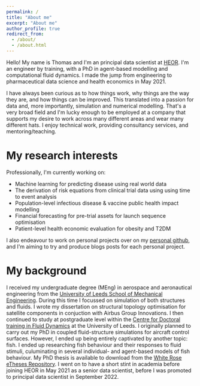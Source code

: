 ```yaml
---
permalink: /
title: "About me"
excerpt: "About me"
author_profile: true
redirect_from: 
  - /about/
  - /about.html
---
```


Hello! My name is Thomas and I'm an principal data scientist at [HEOR](https://heor.co.uk/). I'm an engineer by training, with a PhD in agent-based modelling and computational fluid dynamics. I made the jump from engineering to pharmaceutical data science and health economics in May 2021. 

I have always been curious as to how things work, why things are the way they are, and how things can be improved. This translated into a passion for data and, more importantly, simulation and numerical modelling. That's a very broad field and I'm lucky enough to be employed at a company that supports my desire to work across many different areas and wear many different hats. I enjoy technical work, providing consultancy services, and mentoring/teaching. 

My research interests
======
Professionally, I'm currently working on:
* Machine learning for predicting disease using real world data
* The derivation of risk equations from clinical trial data using using time to event analysis
* Population-level infectious disease & vaccine public health impact modelling
* Financial forecasting for pre-trial assets for launch sequence optimisation
* Patient-level health economic evaluation for obesity and T2DM

I also endeavour to work on personal projects over on my [personal github](https://github.com/padj), and I'm aiming to try and produce blogs posts for each personal project. 

My background
======
I received my undergraduate degree (MEng) in aerospace and aeronautical engineering from the [University of Leeds School of Mechanical Engineering](https://eps.leeds.ac.uk/mechanical-engineering). During this time I focussed on simulation of both structures and fluids. I wrote my dissertation on structural topology optimisation for satellite components in conjuction with Airbus Group Innovations. I then continued to study at postgraduate level within the [Centre for Doctoral training in Fluid Dynamics](https://fluid-dynamics.leeds.ac.uk/) at the University of Leeds. I originally planned to carry out my PhD in coupled fluid-structure simulations for aircraft control surfaces. However, I ended up being entirely captivated by another topic: fish. I ended up researching fish behaviour and their responses to fluid stimuli, culuminating in several individual- and agent-based models of fish behaviour. My PhD thesis is available to download from the [White Rose eTheses Repository](https://etheses.whiterose.ac.uk/28307/). I went on to have a short stint in academia before joining HEOR in May 2021 as a senior data scientist, before I was promoted to principal data scientist in September 2022. 
